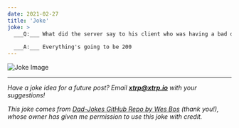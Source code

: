 ```yaml
---
date: 2021-02-27
title: 'Joke'
joke: >
  ___Q:___ What did the server say to his client who was having a bad day?
  
  ___A:___ Everything's going to be 200
---
```


![Joke Image](https://private.xtrp.io/projects/DailyDeveloperJokes/public_image_server/images/5e1258f2759b6.png)

---
*Have a joke idea for a future post? Email **[xtrp@xtrp.io](mailto:xtrp@xtrp.io)** with your suggestions!*

*This joke comes from [Dad-Jokes GitHub Repo by Wes Bos](https://github.com/wesbos/dad-jokes) (thank you!), whose owner has given me permission to use this joke with credit.*

<!-- 
Joke text:
**Q:** What did the server say to his client who was having a bad day?

**A:** Everything's going to be 200
 -->

